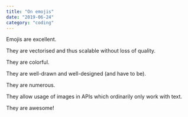 ```yaml
---
title: "On emojis"
date: "2019-06-24"
category: "coding"
---
```


Emojis are excellent.

They are vectorised and thus scalable without loss of quality.

They are colorful.

They are well-drawn and well-designed (and have to be).

They are numerous.

They allow usage of images in APIs which ordinarily only work with text.

They are awesome!